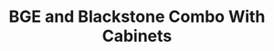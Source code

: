 ---
title: BGE and Blackstone Combo With Cabinets
description: Dimensions of all tables can be customized to fit your space.
---